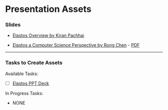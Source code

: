 

# Presentation Assets


### Slides

- [Elastos Overview by Kiran Pachhai](https://drive.google.com/open?id=1xYunsUj9NmuLCIoUQM5hPqVBSRTqdzKY)

- [Elastos a Computer Science Perspective by Rong Chen](/https://drive.google.com/open?id=15zr0C-yiCRj-5mY10QxwAfhD7_auZpOL) - [PDF](https://drive.google.com/open?id=149xpEHbgNazL5gFjaOVgv_iiPeK243_I)

---

### Tasks to Create Assets

Available Tasks:

- [ ] [Elastos PPT Deck](https://www.cyberrepublic.org/task-detail/5bcf6adf964c1800891d1e66)

In Progress Tasks:

- NONE
